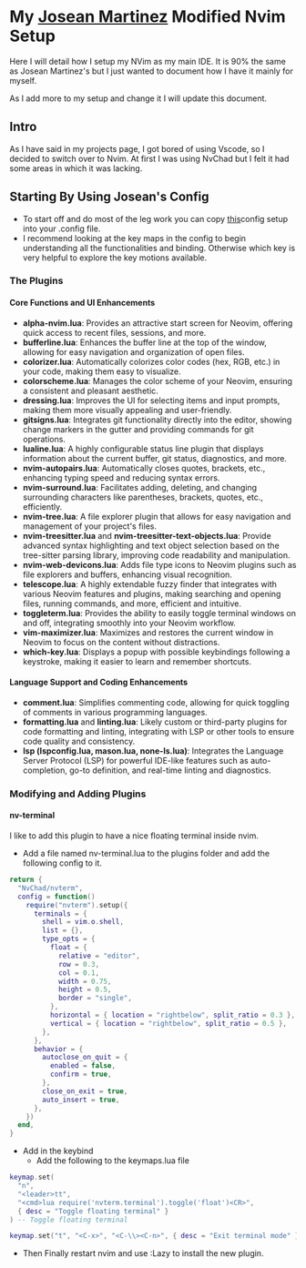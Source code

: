 # My [Josean Martinez](https://www.youtube.com/@joseanmartinez) Modified Nvim Setup

Here I will detail how I setup my NVim as my main IDE. It is 90% the same as Josean Martinez's but I just wanted to document how I have it mainly for myself.

As I add more to my setup and change it I will update this document.
## Intro
As I have said in my projects page, I got bored of using Vscode, so I decided to switch over to Nvim. At first I was using NvChad but I felt it had some areas in which it was lacking.
## Starting By Using Josean's Config
- To start off and do most of the leg work you can copy [this](https://github.com/josean-dev/dev-environment-files)config setup into your .config file.
- I recommend looking at the key maps in the config to begin understanding all the functionalities and binding. Otherwise which key is very helpful to explore the key motions available.
### The Plugins
#### Core Functions and UI Enhancements
- **alpha-nvim.lua**: Provides an attractive start screen for Neovim, offering quick access to recent files, sessions, and more.
- **bufferline.lua**: Enhances the buffer line at the top of the window, allowing for easy navigation and organization of open files.
- **colorizer.lua**: Automatically colorizes color codes (hex, RGB, etc.) in your code, making them easy to visualize.
- **colorscheme.lua**: Manages the color scheme of your Neovim, ensuring a consistent and pleasant aesthetic.
- **dressing.lua**: Improves the UI for selecting items and input prompts, making them more visually appealing and user-friendly.
- **gitsigns.lua**: Integrates git functionality directly into the editor, showing change markers in the gutter and providing commands for git operations.
- **lualine.lua**: A highly configurable status line plugin that displays information about the current buffer, git status, diagnostics, and more.
- **nvim-autopairs.lua**: Automatically closes quotes, brackets, etc., enhancing typing speed and reducing syntax errors.
- **nvim-surround.lua**: Facilitates adding, deleting, and changing surrounding characters like parentheses, brackets, quotes, etc., efficiently.
- **nvim-tree.lua**: A file explorer plugin that allows for easy navigation and management of your project's files.
- **nvim-treesitter.lua** and **nvim-treesitter-text-objects.lua**: Provide advanced syntax highlighting and text object selection based on the tree-sitter parsing library, improving code readability and manipulation.
- **nvim-web-devicons.lua**: Adds file type icons to Neovim plugins such as file explorers and buffers, enhancing visual recognition.
- **telescope.lua**: A highly extendable fuzzy finder that integrates with various Neovim features and plugins, making searching and opening files, running commands, and more, efficient and intuitive.
- **toggleterm.lua**: Provides the ability to easily toggle terminal windows on and off, integrating smoothly into your Neovim workflow.
- **vim-maximizer.lua**: Maximizes and restores the current window in Neovim to focus on the content without distractions.
- **which-key.lua**: Displays a popup with possible keybindings following a keystroke, making it easier to learn and remember shortcuts.
#### Language Support and Coding Enhancements
- **comment.lua**: Simplifies commenting code, allowing for quick toggling of comments in various programming languages.
- **formatting.lua** and **linting.lua**: Likely custom or third-party plugins for code formatting and linting, integrating with LSP or other tools to ensure code quality and consistency.
- **lsp (lspconfig.lua, mason.lua, none-ls.lua)**: Integrates the Language Server Protocol (LSP) for powerful IDE-like features such as auto-completion, go-to definition, and real-time linting and diagnostics.

### Modifying and Adding Plugins
#### nv-terminal
I like to add this plugin to have a nice floating terminal inside nvim.
- Add a file named nv-terminal.lua to the plugins folder and add the following config to it.
```lua
return {
  "NvChad/nvterm",
  config = function()
    require("nvterm").setup({
      terminals = {
        shell = vim.o.shell,
        list = {},
        type_opts = {
          float = {
            relative = "editor",
            row = 0.3,
            col = 0.1,
            width = 0.75,
            height = 0.5,
            border = "single",
          },
          horizontal = { location = "rightbelow", split_ratio = 0.3 },
          vertical = { location = "rightbelow", split_ratio = 0.5 },
        },
      },
      behavior = {
        autoclose_on_quit = {
          enabled = false,
          confirm = true,
        },
        close_on_exit = true,
        auto_insert = true,
      },
    })
  end,
}
```
- Add in the keybind
	- Add the following to the keymaps.lua file
```lua
keymap.set(
  "n",
  "<leader>tt",
  "<cmd>lua require('nvterm.terminal').toggle('float')<CR>",
  { desc = "Toggle floating terminal" }
) -- Toggle floating terminal

keymap.set("t", "<C-x>", "<C-\\><C-n>", { desc = "Exit terminal mode" }) --  Exit terminal mode
```
- Then Finally restart nvim and use :Lazy to install the new plugin.